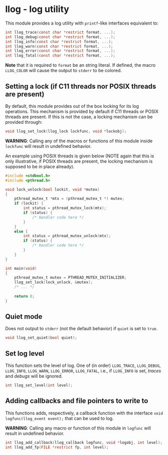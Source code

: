 # llog - log utility

This module provides a log utility with `printf`-like interfaces equivalent to:

``` c
int llog_trace(const char *restrict format, ...);
int llog_debug(const char *restrict format, ...);
int llog_info(const char *restrict format, ...);
int llog_warn(const char *restrict format, ...);
int llog_error(const char *restrict format, ...);
int llog_fatal(const char *restrict format, ...);
```

<b>Note</b> that it is required to `format` be an string literal.
If defined, the macro `LLOG_COLOR` will cause the output to `stderr` to be colored.

## Setting a lock (if C11 threads nor POSIX threads are present)
By default, this module provides out of the box locking for its log operations. This mechanism
is provided by default if C11 threads or POSIX threads are present. If this is not the case, a
locking mechanism can be provided through:

```c
void llog_set_lock(llog_lock lockfunc, void *lockobj);
```

<b>WARNING</b>: Calling any of the macros or functions of this module inside `lockfunc` will result
in undefined behavior.

An example using POSIX threads is given below (NOTE again that this is only illustrative, if POSIX
threads are present, the locking mechanism is supposed to be in place already).

``` c
#include <stdbool.h>
#include <pthread.h>

void lock_unlock(bool lockit, void *mutex)
{
    pthread_mutex_t *mtx = (pthread_mutex_t *) mutex;
    if (lockit) {
        int status = pthread_mutex_lock(mtx);
        if (status) {
            /* Handler code here */
        }
    }
    else {
        int status = pthread_mutex_unlock(mtx);
        if (status) {
            /* Handler code here */
        }
    }
}

int main(void)
{
    pthread_mutex_t mutex = PTHREAD_MUTEX_INITIALIZER;
    llog_set_lock(lock_unlock, &mutex);
    /* ... */
    
    return 0;
}
```

## Quiet mode
Does not output to `stderr` (not the default behavior) if `quiet` is set to `true`.

```c
void llog_set_quiet(bool quiet);
```

## Set log level
This function sets the level of log. One of (in order) `LLOG_TRACE`, `LLOG_DEBUG`, `LLOG_INFO`, `LLOG_WARN`,
`LLOG_ERROR`, `LLOG_FATAL`, i.e., if `LLOG_INFO` is set, <i>traces</i> and <i>debugs</i> will be ignored. 

```c
int llog_set_level(int level);
```

## Adding callbacks and file pointers to write to
This functions adds, respectively, a callback function with the interface `void logfunc(llog_event event);`
that can be used to log.

<b>WARNING</b>: Calling any macro or function of this module in `logfunc` will result in undefined behavior.

```c
int llog_add_callback(llog_callback logfunc, void *logobj, int level);
int llog_add_fp(FILE *restrict fp, int level);
```
